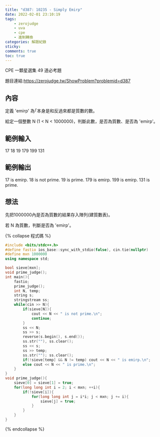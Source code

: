 ```yaml
---
title: "d387: 10235 - Simply Emirp"
date: 2022-02-01 23:10:19
tags:
    - zerojudge
    - uva
    - cpe
    - 進制轉換
categories: 解題紀錄
sticky: 
comments: true
toc: true
---
```

CPE 一顆星選集 49 道必考題
<!--more-->
題目連結:https://zerojudge.tw/ShowProblem?problemid=d387
## 內容
定義 'emirp' 為｢本身是和反過來都是質數的數。

給定一個整數 N (1 < N < 1000000)，判斷此數，是否為質數、是否為 'emirp'。
## 範例輸入
17
18
19
179
199
131
## 範例輸出
17 is emirp.
18 is not prime.
19 is prime.
179 is emirp.
199 is emirp.
131 is prime.
## 想法
先把1000000內是否為質數的結果存入陣列(建質數表)。

若 N 為質數，判斷是否為 'emirp'。

{% collapse 程式碼 %}
```cpp
#include <bits/stdc++.h>
#define fastio ios_base::sync_with_stdio(false), cin.tie(nullptr)
#define mxn 1000000
using namespace std;

bool sieve[mxn];
void prime_judge();
int main(){
    fastio;
    prime_judge();
    int N, temp;
    string s;
    stringstream ss;
    while(cin >> N){
        if(sieve[N]){
            cout << N << " is not prime.\n";
            continue;
        }
        ss << N;
        ss >> s;
        reverse(s.begin(), s.end());
        ss.str(""), ss.clear();
        ss << s;
        ss >> temp;
        ss.str(""); ss.clear();
        if(!sieve[temp] && N != temp) cout << N << " is emirp.\n";
        else cout << N << " is prime.\n";
    }
}
void prime_judge(){
    sieve[0] = sieve[1] = true;
    for(long long int i = 2; i < mxn; ++i){
        if(!sieve[i]){
            for(long long int j = i*i; j < mxn; j += i){
                sieve[j] = true;
            }
        }
    }
}
```
{% endcollapse %}